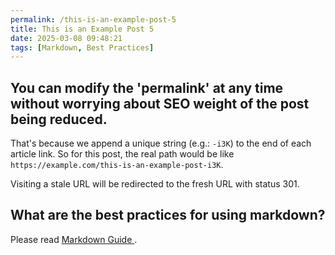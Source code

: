 ```yaml
---
permalink: /this-is-an-example-post-5
title: This is an Example Post 5
date: 2025-03-08 09:48:21
tags: [Markdown, Best Practices]
---
```


## You can modify the 'permalink' at any time without worrying about SEO weight of the post being reduced.

That's because we append a unique string (e.g.: `-i3K`) to the end of each article link.
So for this post, the real path would be like `https://example.com/this-is-an-example-post-i3K`.

Visiting a stale URL will be redirected to the fresh URL with status 301.

## What are the best practices for using markdown?

Please read [Markdown Guide ](https://markdownguide.offshoot.io/basic-syntax/).

